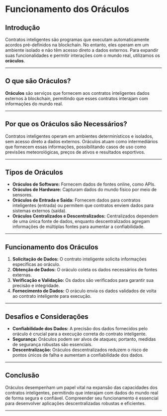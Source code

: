 # Funcionamento dos Oráculos

## Introdução
Contratos inteligentes são programas que executam automaticamente acordos pré-definidos na blockchain. No entanto, eles operam em um ambiente isolado e não têm acesso direto a dados externos. Para expandir suas funcionalidades e permitir interações com o mundo real, utilizamos os **oráculos**.

---

## O que são Oráculos?

**Oráculos** são serviços que fornecem aos contratos inteligentes dados externos à blockchain, permitindo que esses contratos interajam com informações do mundo real. 

---

## Por que os Oráculos são Necessários?

Contratos inteligentes operam em ambientes determinísticos e isolados, sem acesso direto a dados externos. Oráculos atuam como intermediários que fornecem essas informações, possibilitando casos de uso como previsões meteorológicas, preços de ativos e resultados esportivos. 

---

## Tipos de Oráculos

- **Oráculos de Software:** Fornecem dados de fontes online, como APIs.
- **Oráculos de Hardware:** Capturam dados do mundo físico por meio de sensores.
- **Oráculos de Entrada e Saída:** Fornecem dados para contratos inteligentes (entrada) ou permitem que contratos enviem dados para sistemas externos (saída).
- **Oráculos Centralizados e Descentralizados:** Centralizados dependem de uma única fonte de dados, enquanto descentralizados agregam informações de múltiplas fontes para aumentar a confiabilidade. 

---

## Funcionamento dos Oráculos

1. **Solicitação de Dados:** O contrato inteligente solicita informações específicas ao oráculo.
2. **Obtenção de Dados:** O oráculo coleta os dados necessários de fontes externas.
3. **Verificação e Validação:** Os dados são verificados para garantir sua precisão e integridade.
4. **Fornecimento de Dados:** O oráculo envia os dados validados de volta ao contrato inteligente para execução.

---

## Desafios e Considerações

- **Confiabilidade dos Dados:** A precisão dos dados fornecidos pelo oráculo é crucial para a execução correta do contrato inteligente.
- **Segurança:** Oráculos podem ser alvos de ataques; portanto, medidas de segurança robustas são essenciais.
- **Descentralização:** Oráculos descentralizados reduzem o risco de pontos únicos de falha e aumentam a confiabilidade dos dados.

---

## Conclusão

Oráculos desempenham um papel vital na expansão das capacidades dos contratos inteligentes, permitindo que interajam com dados do mundo real de forma segura e confiável. Compreender seu funcionamento é essencial para desenvolver aplicações descentralizadas robustas e eficientes.

---

